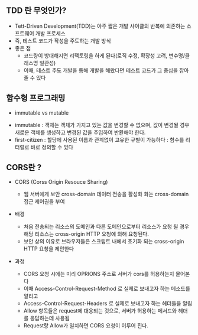 ## TDD 란 무엇인가?
* Tett-Driven Development(TDD)는 아주 짧은 개발 사이클의 반복에 의존하는 소프트웨어 개발 프로세스
* 즉, 테스트 코드가 작성을 주도하는 개발 방식
* 좋은 점
  * 코드량이 방대해지면 리팩토링을 하게 된다(로직 수정, 확장성 고려, 변수명/클래스명 일관성)
  * 이때, 테스트 주도 개발을 통해 개발을 해왔다면 테스트 코드가 그 중심을 잡아 줄 수 있다

## 함수형 프로그래밍
 * immutable vs mutable
  - immutable
    : 객체는 객체가 가지고 있는 값을 변경할 수 없으며, 값이 변경될 경우 새로운 객체를 생성하고 변경된 값을 주입하여 반환해야 한다.
  - first-citizen
    : 할당에 사용된 이름과 관계없이 고유한 구별이 가능하다
    : 함수를 리터럴로 바로 정의할 수 있다
    
    
## CORS란 ?
 * CORS (Corss Origin Resouce Sharing)
    - 웹 서버에게 보안 cross-domain 데이터 전송을 활성화 화는 cross-domain 접근 제어권을 부여
   
 * 배경
    - 처음 전송되는 리소스의 도메인과 다른 도메인으로부터 리소스가 요청 될 경우 해당 리소스는 cross-origin HTTP 요청에 의해 요청된다.
    - 보안 상의 이유로 브라우저들은 스크립트 내에서 초기화 되는 cross-origin HTTP 요청을 제안한다
 
 * 과정
    - CORS 요청 시에는 미리 OPRIONS 주소로 서버가 cors를 허용하는지 물어본다
    - 이때 Access-Control-Request-Method 로 실제로 보내고자 하는 메소드를 알리고
    - Access-Control-Request-Headers 로 실제로 보내고자 하는 헤더들을 알림
    - Allow 항목들은 request에 대응되는 것으로, 서버가 허용하는 메서드와 헤더를 응답하는데 사용됨
    - Request랑 Allow가 일치하면 CORS 요청이 이루어 진다.
